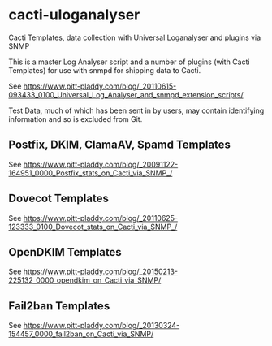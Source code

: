 # cacti-uloganalyser
Cacti Templates, data collection with Universal Loganalyser and plugins via SNMP

This is a master Log Analyser script and a number of plugins (with Cacti Templates) for use with snmpd for shipping data to Cacti.

See https://www.pitt-pladdy.com/blog/_20110615-093433_0100_Universal_Log_Analyser_and_snmpd_extension_scripts/

Test Data, much of which has been sent in by users, may contain identifying information and so is excluded from Git.

## Postfix, DKIM, ClamaAV, Spamd Templates
See https://www.pitt-pladdy.com/blog/_20091122-164951_0000_Postfix_stats_on_Cacti_via_SNMP_/

## Dovecot Templates
See https://www.pitt-pladdy.com/blog/_20110625-123333_0100_Dovecot_stats_on_Cacti_via_SNMP_/

## OpenDKIM Templates
See https://www.pitt-pladdy.com/blog/_20150213-225132_0000_opendkim_on_Cacti_via_SNMP/


## Fail2ban Templates
See https://www.pitt-pladdy.com/blog/_20130324-154457_0000_fail2ban_on_Cacti_via_SNMP/



